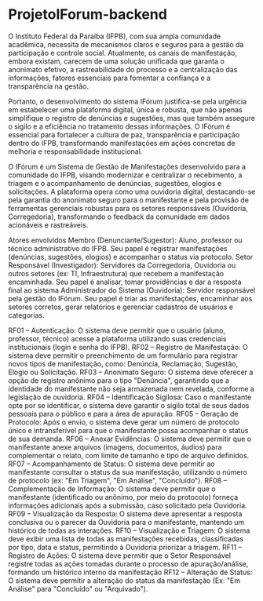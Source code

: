 # ProjetoIForum-backend

O Instituto Federal da Paraíba (IFPB), com sua ampla comunidade acadêmica, necessita de mecanismos claros e seguros para a gestão da participação e controle social. Atualmente, os canais de manifestação, embora existam, carecem de uma solução unificada que garanta o anonimato efetivo, a rastreabilidade do processo e a centralização das informações, fatores essenciais para fomentar a confiança e a transparência na gestão.

Portanto, o desenvolvimento do sistema IFórum justifica-se pela urgência em estabelecer uma plataforma digital, única e robusta, que não apenas simplifique o registro de denúncias e sugestões, mas que também assegure o sigilo e a eficiência no tratamento dessas informações. O IFórum é essencial para fortalecer a cultura de paz, transparência e participação dentro do IFPB, transformando manifestações em ações concretas de melhoria e responsabilidade institucional.

O IFórum é um Sistema de Gestão de Manifestações desenvolvido para a comunidade do IFPB, visando modernizar e centralizar o recebimento, a triagem e o acompanhamento de denúncias, sugestões, elogios e solicitações. A plataforma opera como uma ouvidoria digital, destacando-se pela garantia do anonimato seguro para o manifestante e pela provisão de ferramentas gerenciais robustas para os setores responsáveis (Ouvidoria, Corregedoria), transformando o feedback da comunidade em dados acionáveis e rastreáveis.

Atores envolvidos
Membro (Denunciante/Sugestor): Aluno, professor ou técnico administrativo do IFPB. Seu papel é registrar manifestações (denúncias, sugestões, elogios) e acompanhar o status via protocolo.
Setor Responsável (Investigador): Servidores da Corregedoria, Ouvidoria ou outros setores (ex: TI, Infraestrutura) que recebem a manifestação encaminhada. Seu papel é analisar, tomar providências e dar a resposta final ao sistema
Administrador do Sistema (Ouvidoria): Servidor responsável pela gestão do IFórum. Seu papel é triar as manifestações, encaminhar aos setores corretos, gerar relatórios e gerenciar cadastros de usuários e categorias.

RF01 – Autenticação: O sistema deve permitir que o usuário (aluno, professor, técnico) acesse a plataforma utilizando suas credenciais institucionais (login e senha do IFPB).
RF02 – Registro de Manifestação: O sistema deve permitir o preenchimento de um formulário para registrar novos tipos de manifestação, como: Denúncia, Reclamação, Sugestão, Elogio ou Solicitação.
RF03 – Anonimato Seguro: O sistema deve oferecer a opção de registro anônimo para o tipo "Denúncia", garantindo que a identidade do manifestante não seja armazenada nem revelada, conforme a legislação de ouvidoria.
RF04 – Identificação Sigilosa: Caso o manifestante opte por se identificar, o sistema deve garantir o sigilo total de seus dados pessoais para o público e para a área de apuração.
RF05 – Geração de Protocolo: Após o envio, o sistema deve gerar um número de protocolo único e intransferível para que o manifestante possa acompanhar o status de sua demanda.
RF06 – Anexar Evidências: O sistema deve permitir que o manifestante anexe arquivos (imagens, documentos, áudios) para complementar o relato, com limite de tamanho e tipo de arquivo definidos.
RF07 – Acompanhamento de Status: O sistema deve permitir ao manifestante consultar o status da sua manifestação, utilizando o número de protocolo (ex: "Em Triagem", "Em Análise", "Concluído").
RF08 – Complementação de Informação: O sistema deve permitir que o manifestante (identificado ou anônimo, por meio do protocolo) forneça informações adicionais após a submissão, caso solicitado pela Ouvidoria.
RF09 – Visualização da Resposta: O sistema deve apresentar a resposta conclusiva ou o parecer da Ouvidoria para o manifestante, mantendo um histórico de todas as interações.
RF10 – Visualização e Triagem: O sistema deve exibir uma lista de todas as manifestações recebidas, classificadas por tipo, data e status, permitindo à Ouvidoria priorizar a triagem.
RF11 – Registro de Ações: O sistema deve permitir que o Setor Responsável registre todas as ações tomadas durante o processo de apuração/análise, formando um histórico interno da manifestação
RF12 – Alteração de Status: O sistema deve permitir a alteração do status da manifestação (Ex: "Em Análise" para "Concluído" ou "Arquivado").

